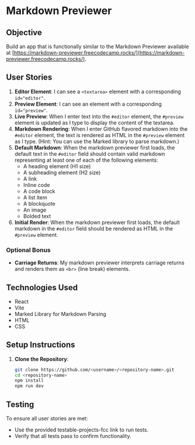 # Markdown Previewer

## Objective
Build an app that is functionally similar to the Markdown Previewer available at [https://markdown-previewer.freecodecamp.rocks/](https://markdown-previewer.freecodecamp.rocks/).

## User Stories
1. **Editor Element**: I can see a `<textarea>` element with a corresponding `id="editor"`.
2. **Preview Element**: I can see an element with a corresponding `id="preview"`.
3. **Live Preview**: When I enter text into the `#editor` element, the `#preview` element is updated as I type to display the content of the textarea.
4. **Markdown Rendering**: When I enter GitHub flavored markdown into the `#editor` element, the text is rendered as HTML in the `#preview` element as I type. (Hint: You can use the Marked library to parse markdown.)
5. **Default Markdown**: When the markdown previewer first loads, the default text in the `#editor` field should contain valid markdown representing at least one of each of the following elements:
   - A heading element (H1 size)
   - A subheading element (H2 size)
   - A link
   - Inline code
   - A code block
   - A list item
   - A blockquote
   - An image
   - Bolded text
6. **Initial Render**: When the markdown previewer first loads, the default markdown in the `#editor` field should be rendered as HTML in the `#preview` element.

### Optional Bonus
- **Carriage Returns**: My markdown previewer interprets carriage returns and renders them as `<br>` (line break) elements.

## Technologies Used
- React
- Vite
- Marked Library for Markdown Parsing
- HTML
- CSS

## Setup Instructions
1. **Clone the Repository**:
   ```bash
   git clone https://github.com/<username>/<repository-name>.git
   cd <repository-name>
   npm install
   npm run dev

## Testing
To ensure all user stories are met:

- Use the provided testable-projects-fcc link to run tests.
- Verify that all tests pass to confirm functionality.
   
